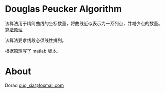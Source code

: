 # Douglas Peucker Algorithm

该算法用于精简曲线的坐标数量，将曲线近似表示为一系列点，并减少点的数量。[算法原理](https://zh.wikipedia.org/wiki/道格拉斯-普克算法)

该算法要求线段必须线性排列。

根据原理写了 matlab 版本。

# About
Dorad
cug_xia@foxmail.com